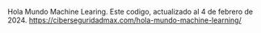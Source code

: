 Hola Mundo Machine Learing.
Este codigo, actualizado al 4 de febrero de 2024.
https://ciberseguridadmax.com/hola-mundo-machine-learning/
